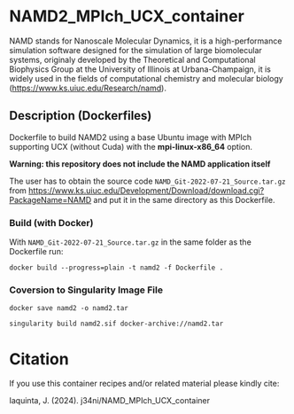# NAMD2_MPIch_UCX_container

NAMD stands for Nanoscale Molecular Dynamics, it is a high-performance simulation software designed for the simulation of large biomolecular systems, originaly developed by the Theoretical and Computational Biophysics Group at the University of Illinois at Urbana-Champaign, it is widely used in the fields of computational chemistry and molecular biology (https://www.ks.uiuc.edu/Research/namd).

## Description (Dockerfiles)

Dockerfile to build NAMD2 using a base Ubuntu image with MPIch supporting UCX (without Cuda) with the **mpi-linux-x86_64** option.

**Warning: this repository does not include the NAMD application itself**

The user has to obtain the source code `NAMD_Git-2022-07-21_Source.tar.gz` from https://www.ks.uiuc.edu/Development/Download/download.cgi?PackageName=NAMD and put it in the same directory as this Dockerfile.

### Build (with Docker)

With `NAMD_Git-2022-07-21_Source.tar.gz` in the same folder as the Dockerfile run:

```
docker build --progress=plain -t namd2 -f Dockerfile .
```

### Coversion to Singularity Image File

```
docker save namd2 -o namd2.tar

singularity build namd2.sif docker-archive://namd2.tar

```

# Citation

If you use this container recipes and/or related material please kindly cite:

Iaquinta, J. (2024). j34ni/NAMD_MPIch_UCX_container

